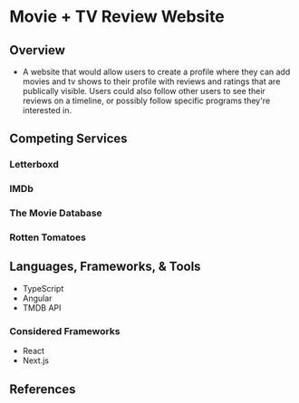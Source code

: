 # Movie + TV Review Website
## Overview
* A website that would allow users to create a profile where they can add movies and tv shows to their profile with reviews and ratings that are publically visible. Users could also follow other users to see their reviews on a timeline, or possibly follow specific programs they're interested in.

## Competing Services

### Letterboxd
### IMDb
### The Movie Database
### Rotten Tomatoes

## Languages, Frameworks, & Tools

- TypeScript
- Angular
- TMDB API
 
### Considered Frameworks

- React
- Next.js

## References
